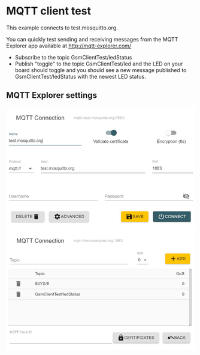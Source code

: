  # MQTT client test
 
This example connects to test.mosquitto.org.
 
You can quickly test sending and receiving messages from the MQTT Explorer app
 available at http://mqtt-explorer.com/
 
 * Subscribe to the topic GsmClientTest/ledStatus
 * Publish "toggle" to the topic GsmClientTest/led and the LED on your board
 should toggle and you should see a new message published to
 GsmClientTest/ledStatus with the newest LED status.

## MQTT Explorer settings

![alt text](MQTT_explorer_settings.JPG)
![alt text](MQTT_explorer_settings_2.JPG)
